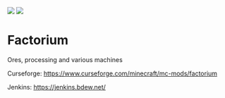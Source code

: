 [![](http://cf.way2muchnoise.eu/full_factorium_downloads.svg)](https://www.curseforge.com/minecraft/mc-mods/factorium)
[![](http://cf.way2muchnoise.eu/versions/factorium.svg)](https://www.curseforge.com/minecraft/mc-mods/factorium)

# Factorium

Ores, processing and various machines

Curseforge: https://www.curseforge.com/minecraft/mc-mods/factorium

Jenkins: https://jenkins.bdew.net/
